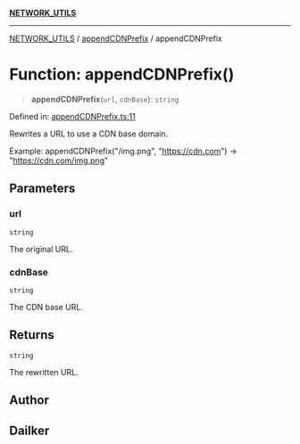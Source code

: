 [**NETWORK_UTILS**](../../README.md)

***

[NETWORK_UTILS](../../README.md) / [appendCDNPrefix](../README.md) / appendCDNPrefix

# Function: appendCDNPrefix()

> **appendCDNPrefix**(`url`, `cdnBase`): `string`

Defined in: [appendCDNPrefix.ts:11](https://github.com/dailker/everyutil/blob/0ec5ce08552e5059ec58e2975404aeb74a6202b1/src/network/appendCDNPrefix.ts#L11)

Rewrites a URL to use a CDN base domain.

Example: appendCDNPrefix("/img.png", "https://cdn.com") → "https://cdn.com/img.png"

## Parameters

### url

`string`

The original URL.

### cdnBase

`string`

The CDN base URL.

## Returns

`string`

The rewritten URL.

## Author

## Dailker
